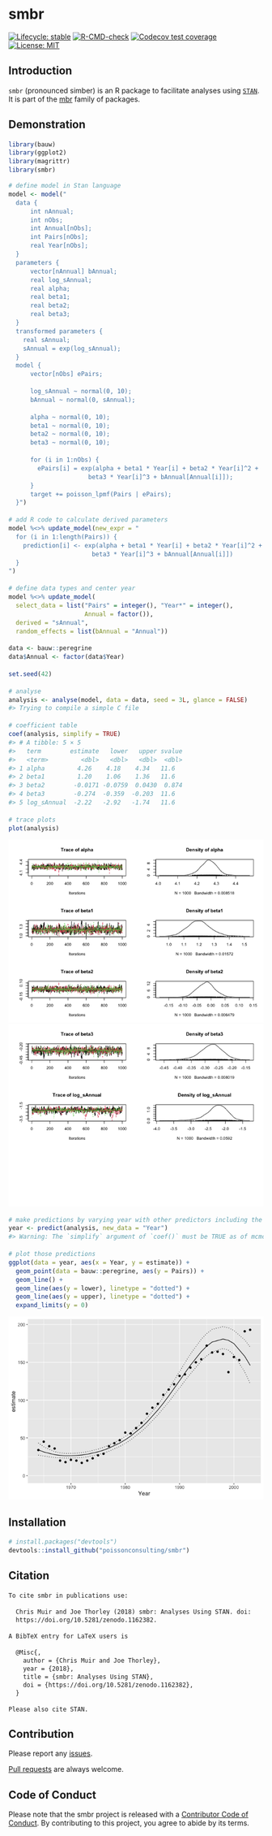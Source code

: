 
<!-- README.md is generated from README.Rmd. Please edit that file -->

# smbr

<!-- badges: start -->

[![Lifecycle:
stable](https://img.shields.io/badge/lifecycle-stable-brightgreen.svg)](https://lifecycle.r-lib.org/articles/stages.html#stable)
[![R-CMD-check](https://github.com/poissonconsulting/smbr/workflows/R-CMD-check/badge.svg)](https://github.com/poissonconsulting/smbr/actions)
[![Codecov test
coverage](https://codecov.io/gh/poissonconsulting/smbr/branch/master/graph/badge.svg)](https://codecov.io/gh/poissonconsulting/smbr?branch=master)
[![License:
MIT](https://img.shields.io/badge/License-MIT-green.svg)](https://opensource.org/licenses/MIT)
<!-- badges: end -->

## Introduction

`smbr` (pronounced simber) is an R package to facilitate analyses using
[`STAN`](http://mc-stan.org). It is part of the
[mbr](https://github.com/poissonconsulting/mbr) family of packages.

## Demonstration

``` r
library(bauw)
library(ggplot2)
library(magrittr)
library(smbr)
```

``` r
# define model in Stan language
model <- model("
  data {
      int nAnnual;
      int nObs;
      int Annual[nObs];
      int Pairs[nObs];
      real Year[nObs];
  }
  parameters {
      vector[nAnnual] bAnnual;
      real log_sAnnual;
      real alpha;
      real beta1;
      real beta2;
      real beta3;
  }
  transformed parameters {
    real sAnnual;
    sAnnual = exp(log_sAnnual);
  }
  model {
      vector[nObs] ePairs;
    
      log_sAnnual ~ normal(0, 10);
      bAnnual ~ normal(0, sAnnual);

      alpha ~ normal(0, 10);
      beta1 ~ normal(0, 10);
      beta2 ~ normal(0, 10);
      beta3 ~ normal(0, 10);

      for (i in 1:nObs) {
        ePairs[i] = exp(alpha + beta1 * Year[i] + beta2 * Year[i]^2 + 
                      beta3 * Year[i]^3 + bAnnual[Annual[i]]);
      }
      target += poisson_lpmf(Pairs | ePairs);
  }")

# add R code to calculate derived parameters
model %<>% update_model(new_expr = "
  for (i in 1:length(Pairs)) {
    prediction[i] <- exp(alpha + beta1 * Year[i] + beta2 * Year[i]^2 + 
                       beta3 * Year[i]^3 + bAnnual[Annual[i]])
  }
")

# define data types and center year
model %<>% update_model(
  select_data = list("Pairs" = integer(), "Year*" = integer(), 
                     Annual = factor()),
  derived = "sAnnual",
  random_effects = list(bAnnual = "Annual"))

data <- bauw::peregrine
data$Annual <- factor(data$Year)

set.seed(42)

# analyse
analysis <- analyse(model, data = data, seed = 3L, glance = FALSE)
#> Trying to compile a simple C file

# coefficient table
coef(analysis, simplify = TRUE)
#> # A tibble: 5 × 5
#>   term        estimate   lower   upper svalue
#>   <term>         <dbl>   <dbl>   <dbl>  <dbl>
#> 1 alpha         4.26    4.18    4.34   11.6  
#> 2 beta1         1.20    1.06    1.36   11.6  
#> 3 beta2        -0.0171 -0.0759  0.0430  0.874
#> 4 beta3        -0.274  -0.359  -0.203  11.6  
#> 5 log_sAnnual  -2.22   -2.92   -1.74   11.6

# trace plots
plot(analysis)
```

![](tools/README-unnamed-chunk-3-1.png)<!-- -->![](tools/README-unnamed-chunk-3-2.png)<!-- -->

``` r
# make predictions by varying year with other predictors including the random effect of Annual held constant
year <- predict(analysis, new_data = "Year")
#> Warning: The `simplify` argument of `coef()` must be TRUE as of mcmcr 0.4.1.

# plot those predictions
ggplot(data = year, aes(x = Year, y = estimate)) +
  geom_point(data = bauw::peregrine, aes(y = Pairs)) +
  geom_line() +
  geom_line(aes(y = lower), linetype = "dotted") +
  geom_line(aes(y = upper), linetype = "dotted") +
  expand_limits(y = 0)
```

![](tools/README-unnamed-chunk-4-1.png)<!-- -->

## Installation

``` r
# install.packages("devtools")
devtools::install_github("poissonconsulting/smbr")
```

## Citation


    To cite smbr in publications use:

      Chris Muir and Joe Thorley (2018) smbr: Analyses Using STAN. doi:
      https://doi.org/10.5281/zenodo.1162382.

    A BibTeX entry for LaTeX users is

      @Misc{,
        author = {Chris Muir and Joe Thorley},
        year = {2018},
        title = {smbr: Analyses Using STAN},
        doi = {https://doi.org/10.5281/zenodo.1162382},
      }

    Please also cite STAN.

## Contribution

Please report any
[issues](https://github.com/poissonconsulting/smbr/issues).

[Pull requests](https://github.com/poissonconsulting/smbr/pulls) are
always welcome.

## Code of Conduct

Please note that the smbr project is released with a [Contributor Code
of
Conduct](https://contributor-covenant.org/version/2/0/CODE_OF_CONDUCT.html).
By contributing to this project, you agree to abide by its terms.
